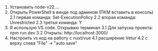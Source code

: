 1. Установить node-v22....
2. Открыть PowerShell в винде под админом (ПКМ вставить в консоль)
    2.1 первая команда: Set-ExecutionPolicy
    2.2 вторая команда: Unrestricted
    2.3 третья команда: Y
3. Я использую VS code. Открываю терминал
    3.1 Для запуска проекта: npm run dev
    3.2 Открыть: http://localhost:3000/
4. Настроить vs код на работу с nuxt/vue
    4.1 расширение Vetur
    4.2 с верху слева "File" -> "auto save"